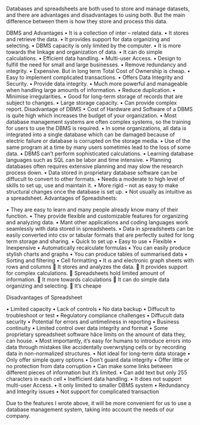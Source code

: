 Databases and spreadsheets are both used to store and manage datasets, and there are advantages and disadvantages to using both. But the main difference between them is how they store and process this data.

 DBMS and Advantages
•	It is a collection of inter – related data.
•	It stores and retrieve the data.
•	It provides support for data organizing and selecting.
•	DBMS capacity is only limited by the computer.
•	It is more towards the linkage and organization of data.
•	It can do simple calculations.
•	Efficient data handling.
•	Multi-user Access.
•	Design to fulfill the need for small and large businesses.
•	Remove redundancy and ıntegrity.
•	Expensive. But in long term Total Cost of Ownership is cheap.
•	Easy to implement complicated transactions.
•	Offers Data Integrity and Security.
•	Provide data integrity.
•	Much more powerful and manageable when handling large amounts of information.
•	Reduce duplication.
•	Minimise irregularities.
•	Good for long-term storage of records that are subject to changes.
•	Large storage capacity.
•	Can provide complex report.
Disadvantage of DBMS
•	Cost of Hardware and Software of a DBMS is quite high which increases the budget of your organization.
•	Most database management systems are often complex systems, so the training for users to use the DBMS is required.
•	In some organizations, all data is integrated into a single database which can be damaged because of electric failure or database is corrupted on the storage media.
•	Use of the same program at a time by many users sometimes lead to the loss of some data.
•	DBMS can’t perform sophisticated calculations.
•	Learning database languages such as SQL can be labor and time intensive.
•	Planning databases often requires extensive planning and may slow the research process down.
•	Data stored in proprietary database software can be diffucult to convert to other formats.
•	Needs a moderate to high level of skills to set up, use and maintain it.
•	More rigid – not as easy to make structural changes once the database is set up.
•	Not usually as intuitive as a spreadsheet.
Advantages of Spreadsheets:

•	They are easy  to learn and many people already know many of their function.
•	They provide flexible and customizable features for organizing and analyzing data.
•	Mant other applications and coding languages work seamlessly with data stored in spreadsheets.
•	Data in spreadsheets can be easily converted into csv or tabular formats that are perfectly suited for long term storage and sharing.
•	Quick to set up
•	Easy to use
•	Flexible
•	Inexpensive
•	Automatically recalculate formulas
•	You can easily produce stylish charts and graphs
•	You can produce tables of summarised data
•	Sorting and filtering
•	Cell formatting
•	It ıs and electronic graph sheets with rows and columns
	It stores and analyzes the data.
	It provides support for complex calculations.
	Spreadsheets hold limited amount of information.
	It more towards calculations
	It can do simple data organizing and selecting.
	It’s cheape


Disadvantages of Spreadsheet

•	Limited capacity
•	Lack of controls
•	No data backup
•	Diffucult to troubleshoot or test
•	Regulatory compliance challenges
•	Diffucult data security
•	Potential for errors and untimeliness in reporting
•	Business continuity
•	Limited control over data integrity and format
•	Some proprietary spreadsheet software hâce limits on the amount of data they, can house.
•	Most importantly, it’s easy for humans to introduce errors into data through mistakes like accidentally overwrştşng cells or by recording data in non-normalized structures.
•	Not ideal for long-term data storage
•	Only offer simple query options
•	Don’t guard data integrity
•	Offer little or no protection from data corruption
•	Can make some links between different pieces of information but it’s limited.
•	Can add text but only 255 characters in each cell
•	Inefficient data handling.
•	It does not support multi-user Access.
•	It only limited to smaller DBMS system
•	Redundancy and Integrity issues
•	Not support for complicated transaction

Due to the features I wrote above, it will be more convenient for us to use a database management system, taking into account the needs of our company.


